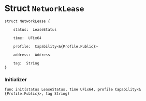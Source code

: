 # Struct `NetworkLease`

```cadence
struct NetworkLease {

    status:  LeaseStatus

    time:  UFix64

    profile:  Capability<&{Profile.Public}>

    address:  Address

    tag:  String
}
```


### Initializer

```cadence
func init(status LeaseStatus, time UFix64, profile Capability<&{Profile.Public}>, tag String)
```


